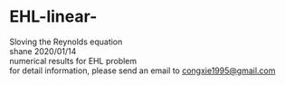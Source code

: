 # EHL-linear-
Sloving the Reynolds equation  
shane 2020/01/14  
numerical results for EHL problem  
for detail information, please send an email to congxie1995@gmail.com
